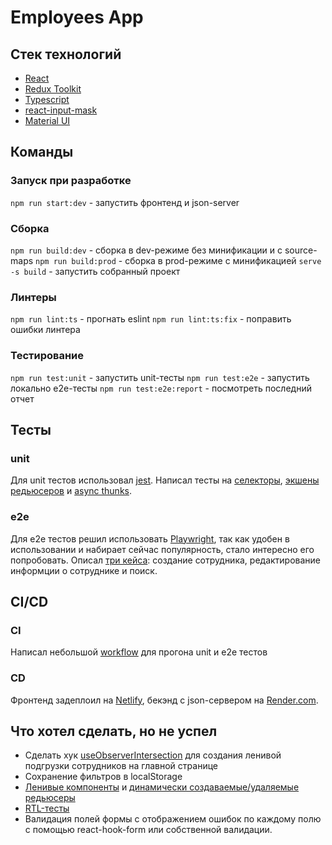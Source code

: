 # Employees App

## Стек технологий
- [React](https://ru.reactjs.org/ "React")
- [Redux Toolkit](https://redux-toolkit.js.org/ "Redux Toolkit")
- [Typescript](https://www.typescriptlang.org/ "Typescript")
- [react-input-mask](https://www.npmjs.com/package/react-input-mask "react-input-mask")
- [Material UI](https://mui.com/ "Material UI")

## Команды

### Запуск при разработке
`npm run start:dev` - запустить фронтенд и json-server

### Сборка
`npm run build:dev` - сборка в dev-режиме без минификации и с source-maps
`npm run build:prod` - сборка в prod-режиме с минификацией
`serve -s build` - запустить собранный проект

### Линтеры
`npm run lint:ts` - прогнать eslint
`npm run lint:ts:fix` - поправить ошибки линтера

### Тестирование
`npm run test:unit` - запустить unit-тесты
`npm run test:e2e` - запустить локально e2e-тесты
`npm run test:e2e:report` - посмотреть последний отчет

## Тесты

### unit
Для unit тестов использовал [jest](https://github.com/Waldo33/employees-app/tree/master/config/jest "jest"). Написал тесты на [селекторы](https://github.com/Waldo33/employees-app/blob/master/src/entities/Employee/model/selectors/getFilters/getFilters.test.ts "селекторы"), [экшены редьюсеров](https://github.com/Waldo33/employees-app/blob/master/src/entities/Employee/model/slice/employeesSlice.test.ts "экшены редьюсеров") и [async thunks](https://github.com/Waldo33/employees-app/blob/master/src/entities/Employee/model/services/editEmployeeById/editEmployeeById.test.ts "async thunks").

### e2e
Для e2e тестов решил использовать [Playwright](https://playwright.dev/ "Playwright"), так как удобен в использовании и набирает сейчас популярность, стало интересно его попробовать. Описал [три кейса](https://github.com/Waldo33/employees-app/blob/master/tests/employee.spec.ts "три кейса"): создание сотрудника, редактирование информции о сотруднике и поиск.

## CI/CD

### CI
Написал небольшой [workflow](https://github.com/Waldo33/employees-app/blob/master/.github/workflows/main.yml "workflow") для прогона unit и e2e тестов

### CD
Фронтенд задеплоил на [Netlify](https://www.netlify.com/ "Netlify"), бекэнд с json-сервером на [Render.com](https://render.com/ "Render.com").

## Что хотел сделать, но не успел
- Сделать хук [useObserverIntersection](https://usehooks-ts.com/react-hook/use-intersection-observer "useObserverIntersection") для создания ленивой подгрузки сотрудников на главной странице
- Сохранение фильтров в localStorage
- [Ленивые компоненты](https://legacy.reactjs.org/docs/code-splitting.html "Ленивые компоненты") и [динамически создаваемые/удаляемые редьюсеры](https://redux.js.org/usage/code-splitting "динамически создаваемые/удаляемые редьюсеры")
- [RTL-тесты](https://testing-library.com/docs/react-testing-library/intro/ "RTL-тесты")
- Валидация полей формы с отображением ошибок по каждому полю с помощью react-hook-form или собственной валидации.
